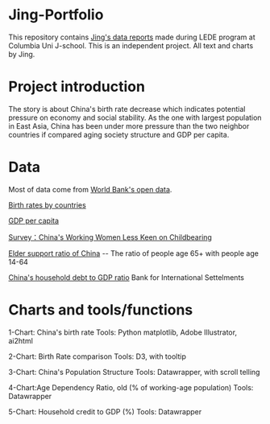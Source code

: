 # Jing-Portfolio

This repository contains [Jing's data reports](https://jinginbj.github.io/jing-s-project-atLEDE/) made during LEDE program at Columbia Uni J-school. 
This is an independent project. All text and charts by Jing. 

# Project introduction
The story is about China's birth rate decrease which indicates potential pressure on economy and social stability. As the one with largest population in East Asia, China has been under more pressure than the two neighbor countries if compared aging society structure and GDP per capita. 

# Data

Most of data come from [World Bank's open data](https://data.worldbank.org/).  

[Birth rates by countries](https://data.worldbank.org/indicator/SP.DYN.CBRT.IN)

[GDP per capita](https://data.worldbank.org/indicator/ny.gdp.pcap.cd)

[Survey：China's Working Women Less Keen on Childbearing](https://www.prnewswire.com/news-releases/zhaopin-report-found-chinas-working-women-less-keen-on-childbearing-300455793.html)

[Elder support ratio of China](http://data.stats.gov.cn/easyquery.htm?cn=C01) -- The ratio of people age 65+ with people age 14-64

[China's household debt to GDP ratio](http://stats.bis.org/statx/srs/table/f3.1) Bank for International Settelments



# Charts and tools/functions

1-Chart:  China's birth rate 
Tools: Python matplotlib, Adobe  Illustrator, ai2html

2-Chart: Birth Rate comparison 
Tools: D3, with tooltip 

3-Chart: China's Population Structure 
Tools: Datawrapper, with scroll telling

4-Chart:Age Dependency Ratio, old (% of working-age population)
Tools: Datawrapper

5-Chart: Household credit to GDP (%)
Tools: Datawrapper



